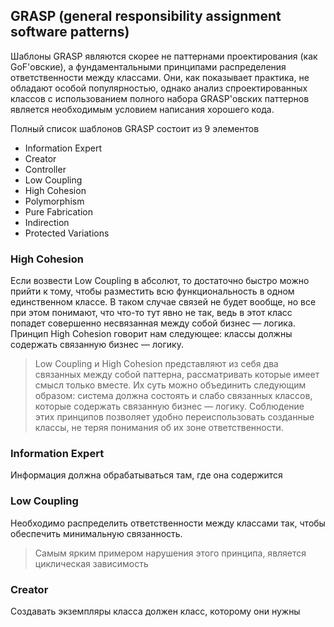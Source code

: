 ## GRASP (general responsibility assignment software patterns)

Шаблоны GRASP являются скорее не паттернами проектирования (как GoF'овские), а фундаментальными принципами распределения ответственности между классами. Они, как показывает практика, не обладают особой популярностью, однако анализ спроектированных классов с использованием полного набора GRASP'овских паттернов является необходимым условием написания хорошего кода.

Полный список шаблонов GRASP состоит из 9 элементов

- Information Expert
- Creator
- Controller
- Low Coupling
- High Cohesion
- Polymorphism
- Pure Fabrication
- Indirection
- Protected Variations


### High Cohesion
Если возвести Low Coupling в абсолют, то достаточно быстро можно прийти к тому, чтобы разместить всю функциональность в одном единственном классе. В таком случае связей не будет вообще, но все при этом понимают, что что-то тут явно не так, ведь в этот класс попадет совершенно несвязанная между собой бизнес — логика. Принцип High Cohesion говорит нам следующее: классы должны содержать связанную бизнес — логику.

> Low Coupling и High Cohesion
> представляют из себя два связанных между собой паттерна, рассматривать которые имеет смысл только вместе. Их суть можно объединить следующим образом: система должна состоять и слабо связанных классов, которые содержать связанную бизнес — логику. Соблюдение этих принципов позволяет удобно переиспользовать созданные классы, не теряя понимания об их зоне ответственности.

### Information Expert
Информация должна обрабатываться там, где она содержится

### Low Coupling
Необходимо распределить ответственности между классами так, чтобы обеспечить минимальную связанность.

> Самым ярким примером нарушения этого принципа, является циклическая зависимость

### Creator
Создавать экземпляры класса должен класс, которому они нужны